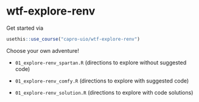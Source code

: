 # wtf-explore-renv


Get started via

```r
usethis::use_course("capro-uio/wtf-explore-renv")
```

Choose your own adventure!

* `01_explore-renv_spartan.R` (directions to explore without suggested code)

* `01_explore-renv_comfy.R` (directions to explore with suggested code)

* `01_explore-renv_solution.R` (directions to explore with code solutions)


